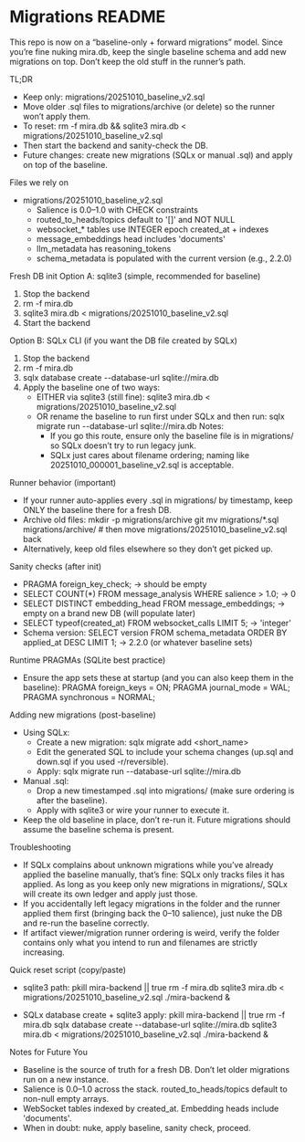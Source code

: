 # Migrations README

This repo is now on a “baseline-only + forward migrations” model. Since you’re fine nuking mira.db, keep the single baseline schema and add new migrations on top. Don’t keep the old stuff in the runner’s path.

TL;DR
- Keep only: migrations/20251010_baseline_v2.sql
- Move older .sql files to migrations/archive (or delete) so the runner won’t apply them.
- To reset: rm -f mira.db && sqlite3 mira.db < migrations/20251010_baseline_v2.sql
- Then start the backend and sanity-check the DB.
- Future changes: create new migrations (SQLx or manual .sql) and apply on top of the baseline.

Files we rely on
- migrations/20251010_baseline_v2.sql
  - Salience is 0.0–1.0 with CHECK constraints
  - routed_to_heads/topics default to '[]' and NOT NULL
  - websocket_* tables use INTEGER epoch created_at + indexes
  - message_embeddings head includes 'documents'
  - llm_metadata has reasoning_tokens
  - schema_metadata is populated with the current version (e.g., 2.2.0)

Fresh DB init
Option A: sqlite3 (simple, recommended for baseline)
1) Stop the backend
2) rm -f mira.db
3) sqlite3 mira.db < migrations/20251010_baseline_v2.sql
4) Start the backend

Option B: SQLx CLI (if you want the DB file created by SQLx)
1) Stop the backend
2) rm -f mira.db
3) sqlx database create --database-url sqlite://mira.db
4) Apply the baseline one of two ways:
   - EITHER via sqlite3 (still fine): sqlite3 mira.db < migrations/20251010_baseline_v2.sql
   - OR rename the baseline to run first under SQLx and then run: sqlx migrate run --database-url sqlite://mira.db
     Notes:
     - If you go this route, ensure only the baseline file is in migrations/ so SQLx doesn’t try to run legacy junk.
     - SQLx just cares about filename ordering; naming like 20251010_000001_baseline_v2.sql is acceptable.

Runner behavior (important)
- If your runner auto-applies every .sql in migrations/ by timestamp, keep ONLY the baseline there for a fresh DB.
- Archive old files:
  mkdir -p migrations/archive
  git mv migrations/*.sql migrations/archive/  # then move migrations/20251010_baseline_v2.sql back
- Alternatively, keep old files elsewhere so they don’t get picked up.

Sanity checks (after init)
- PRAGMA foreign_key_check;  → should be empty
- SELECT COUNT(*) FROM message_analysis WHERE salience > 1.0; → 0
- SELECT DISTINCT embedding_head FROM message_embeddings; → empty on a brand new DB (will populate later)
- SELECT typeof(created_at) FROM websocket_calls LIMIT 5; → 'integer'
- Schema version:
  SELECT version FROM schema_metadata ORDER BY applied_at DESC LIMIT 1;  → 2.2.0 (or whatever baseline sets)

Runtime PRAGMAs (SQLite best practice)
- Ensure the app sets these at startup (and you can also keep them in the baseline):
  PRAGMA foreign_keys = ON;
  PRAGMA journal_mode = WAL;
  PRAGMA synchronous = NORMAL;

Adding new migrations (post-baseline)
- Using SQLx:
  - Create a new migration:
    sqlx migrate add <short_name>
  - Edit the generated SQL to include your schema changes (up.sql and down.sql if you used -r/reversible).
  - Apply:
    sqlx migrate run --database-url sqlite://mira.db
- Manual .sql:
  - Drop a new timestamped .sql into migrations/ (make sure ordering is after the baseline).
  - Apply with sqlite3 or wire your runner to execute it.
- Keep the old baseline in place, don’t re-run it. Future migrations should assume the baseline schema is present.

Troubleshooting
- If SQLx complains about unknown migrations while you’ve already applied the baseline manually, that’s fine: SQLx only tracks files it has applied. As long as you keep only new migrations in migrations/, SQLx will create its own ledger and apply just those.
- If you accidentally left legacy migrations in the folder and the runner applied them first (bringing back the 0–10 salience), just nuke the DB and re-run the baseline correctly.
- If artifact viewer/migration runner ordering is weird, verify the folder contains only what you intend to run and filenames are strictly increasing.

Quick reset script (copy/paste)
- sqlite3 path:
  pkill mira-backend || true
  rm -f mira.db
  sqlite3 mira.db < migrations/20251010_baseline_v2.sql
  ./mira-backend &

- SQLx database create + sqlite3 apply:
  pkill mira-backend || true
  rm -f mira.db
  sqlx database create --database-url sqlite://mira.db
  sqlite3 mira.db < migrations/20251010_baseline_v2.sql
  ./mira-backend &

Notes for Future You
- Baseline is the source of truth for a fresh DB. Don’t let older migrations run on a new instance.
- Salience is 0.0–1.0 across the stack. routed_to_heads/topics default to non-null empty arrays.
- WebSocket tables indexed by created_at. Embedding heads include 'documents'.
- When in doubt: nuke, apply baseline, sanity check, proceed.
